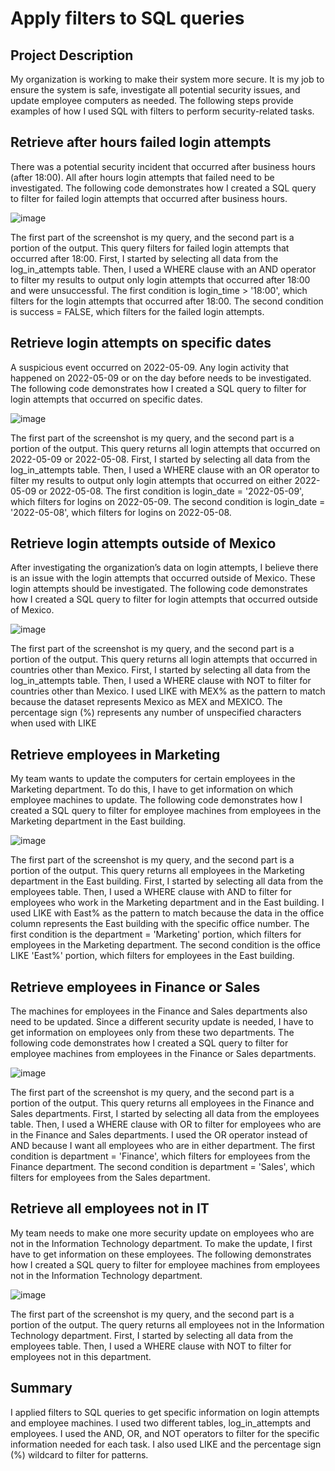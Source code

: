 <h1>Apply filters to SQL queries</h1>


<h2>Project Description</h2>
My organization is working to make their system more secure. It is my job to ensure the system is safe, investigate all potential security issues, and update employee computers as needed. The following steps provide examples of how I used SQL with filters to perform security-related tasks.
<br />

<h2>Retrieve after hours failed login attempts</h2>
There was a potential security incident that occurred after business hours (after 18:00). All after hours login attempts that failed need to be investigated.
The following code demonstrates how I created a SQL query to filter for failed login attempts that occurred after business hours.

![image](https://github.com/eleasel/PythonFileUpdate/assets/101367394/d210883c-a1a1-4906-a4c8-7bf3df5613df)

The first part of the screenshot is my query, and the second part is a portion of the output. This query filters for failed login attempts that occurred after 18:00. First, I started by selecting all data from the log_in_attempts table. Then, I used a WHERE clause with an AND operator to filter my results to output only login attempts that occurred after 18:00 and were unsuccessful. The first condition is login_time > '18:00', which filters for the login attempts that occurred after 18:00. The second condition is success = FALSE, which filters for the failed login attempts. 

<h2>Retrieve login attempts on specific dates</h2>
A suspicious event occurred on 2022-05-09. Any login activity that happened on 2022-05-09 or on the day before needs to be investigated.
The following code demonstrates how I created a SQL query to filter for login attempts that occurred on specific dates.

![image](https://github.com/eleasel/PythonFileUpdate/assets/101367394/77aa91dd-0a26-4dfb-be9f-77e1d28e5523)

The first part of the screenshot is my query, and the second part is a portion of the output. This query returns all login attempts that occurred on 2022-05-09 or 2022-05-08. First, I started by selecting all data from the log_in_attempts table. Then, I used a WHERE clause with an OR operator to filter my results to output only login attempts that occurred on either 2022-05-09 or 2022-05-08. The first condition is login_date = '2022-05-09', which filters for logins on 2022-05-09. The second condition is login_date = '2022-05-08', which filters for logins on 2022-05-08.

<h2>Retrieve login attempts outside of Mexico</h2>
After investigating the organization’s data on login attempts, I believe there is an issue with the login attempts that occurred outside of Mexico. These login attempts should be investigated.
The following code demonstrates how I created a SQL query to filter for login attempts that occurred outside of Mexico. 

![image](https://github.com/eleasel/PythonFileUpdate/assets/101367394/8e7a59af-2d2f-4cb8-beaa-55a1cfcfce74)

The first part of the screenshot is my query, and the second part is a portion of the output. This query returns all login attempts that occurred in countries other than Mexico. First, I started by selecting all data from the log_in_attempts table. Then, I used a WHERE clause with NOT to filter for countries other than Mexico. I used LIKE with MEX% as the pattern to match because the dataset represents Mexico as MEX and MEXICO. The percentage sign (%) represents any number of unspecified characters when used with LIKE

<h2>Retrieve employees in Marketing</h2>
My team wants to update the computers for certain employees in the Marketing department. To do this, I have to get information on which employee machines to update.
The following code demonstrates how I created a SQL query to filter for employee machines from employees in the Marketing department in the East building.

![image](https://github.com/eleasel/PythonFileUpdate/assets/101367394/152c8222-ca4c-4eb4-845d-3b5d3785ed9d)

The first part of the screenshot is my query, and the second part is a portion of the output. This query returns all employees in the Marketing department in the East building. First, I started by selecting all data from the employees table. Then, I used a WHERE clause with AND to filter for employees who work in the Marketing department and in the East building. I used LIKE with East% as the pattern to match because the data in the office column represents the East building with the specific office number. The first condition is the department = 'Marketing' portion, which filters for employees in the Marketing department. The second condition is the office LIKE 'East%' portion, which filters for employees in the East building.

<h2>Retrieve employees in Finance or Sales</h2>
The machines for employees in the Finance and Sales departments also need to be updated. Since a different security update is needed, I have to get information on employees only from these two departments.
The following code demonstrates how I created a SQL query to filter for employee machines from employees in the Finance or Sales departments.

![image](https://github.com/eleasel/PythonFileUpdate/assets/101367394/1b3f3fda-048b-4aad-aca3-d6156d7fd952)

The first part of the screenshot is my query, and the second part is a portion of the output. This query returns all employees in the Finance and Sales departments. First, I started by selecting all data from the employees table. Then, I used a WHERE clause with OR to filter for employees who are in the Finance and Sales departments. I used the OR operator instead of AND because I want all employees who are in either department. The first condition is department = 'Finance', which filters for employees from the Finance department. The second condition is department = 'Sales', which filters for employees from the Sales department.
 
<h2>Retrieve all employees not in IT</h2>
My team needs to make one more security update on employees who are not in the Information Technology department. To make the update, I first have to get information on these employees.
The following demonstrates how I created a SQL query to filter for employee machines from employees not in the  Information Technology department.

![image](https://github.com/eleasel/PythonFileUpdate/assets/101367394/0a3a49f4-7dc6-4e26-8d6e-59c6d106b4cf)

The first part of the screenshot is my query, and the second part is a portion of the output. The query returns all employees not in the Information Technology department. First, I started by selecting all data from the employees table. Then, I used a WHERE clause with NOT to filter for employees not in this department.

<h2>Summary</h2>
I applied filters to SQL queries to get specific information on login attempts and employee machines. I used two different tables, log_in_attempts and employees. I used the AND, OR, and NOT operators to filter for the specific information needed for each task. I also used LIKE and the percentage sign (%) wildcard to filter for patterns.
</p>
